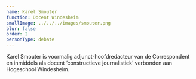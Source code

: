 ```yaml
---
name: Karel Smouter
function: Docent Windesheim
smallImage: ../../../images/smouter.png
blur: false
order: 2
personType: debate
---
```

Karel Smouter is voormalig adjunct-hoofdredacteur van de Correspondent en inmiddels als docent ‘constructieve journalistiek’ verbonden aan Hogeschool Windesheim.
